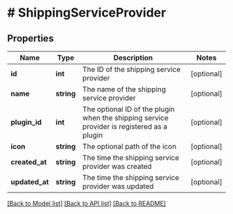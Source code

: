 # # ShippingServiceProvider

## Properties

Name | Type | Description | Notes
------------ | ------------- | ------------- | -------------
**id** | **int** | The ID of the shipping service provider | [optional]
**name** | **string** | The name of the shipping service provider | [optional]
**plugin_id** | **int** | The optional ID of the plugin when the shipping service provider is registered as a plugin | [optional]
**icon** | **string** | The optional path of the icon | [optional]
**created_at** | **string** | The time the shipping service provider was created | [optional]
**updated_at** | **string** | The time the shipping service provider was updated | [optional]

[[Back to Model list]](../../README.md#models) [[Back to API list]](../../README.md#endpoints) [[Back to README]](../../README.md)
